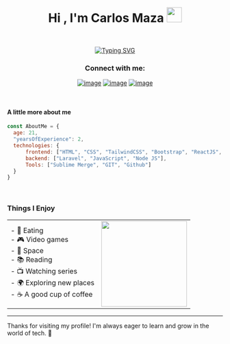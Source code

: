 <h1 align="center"><b>Hi , I'm Carlos Maza </b><img src="https://media.giphy.com/media/hvRJCLFzcasrR4ia7z/giphy.gif" width="35"></h1>

<br>

<p align="center">
  <a href="https://git.io/typing-svg"><img src="https://readme-typing-svg.demolab.com?font=Fira+Code&size=24&pause=999&width=435&lines=Per+Aspera+Ad+Astra+%E2%9C%A8%F0%9F%9A%80" alt="Typing SVG" /></a>
</p>

<h3 align="center">Connect with me:</h3>
<div align="center">

[![image](https://img.shields.io/badge/LinkedIn-0077B5?style=for-the-badge&logo=linkedin&logoColor=white)](https://www.linkedin.com/in/carlos-arturo-maza-gonzalez-254b70249/)
[![image](https://img.shields.io/badge/Instagram-E4405F?style=for-the-badge&logo=instagram&logoColor=white)](https://www.instagram.com/carlosmaza_17/)
[![image](https://img.shields.io/badge/Gmail-D14836?style=for-the-badge&logo=gmail&logoColor=white)](mailto:mazagonzalez61@gmail.com)
</div>

<br>

#### A little more about me
```javascript
const AboutMe = {
  age: 21,
  "yearsOfExperience": 2,
  technologies: {
      frontend: ["HTML", "CSS", "TailwindCSS", "Bootstrap", "ReactJS", "Astro"],
      backend: ["Laravel", "JavaScript", "Node JS"],
      Tools: ["Sublime Merge", "GIT", "Github"]
  }
}
```

<br>

### Things I Enjoy

<table>
  <tr>
    <td>
      - 🍔 Eating<br>
      - 🎮 Video games<br>
      - 🌌 Space<br>
      - 📚 Reading<br>
      - 📺 Watching series<br>
      - 🌍 Exploring new places<br>
      - ☕ A good cup of coffee
    </td>
    <td>
      <img src='https://user-images.githubusercontent.com/5713670/87202985-820dcb80-c2b6-11ea-9f56-7ec461c497c3.gif' width='200'>
    </td>
  </tr>
</table>

---

Thanks for visiting my profile! I'm always eager to learn and grow in the world of tech. 🚀
